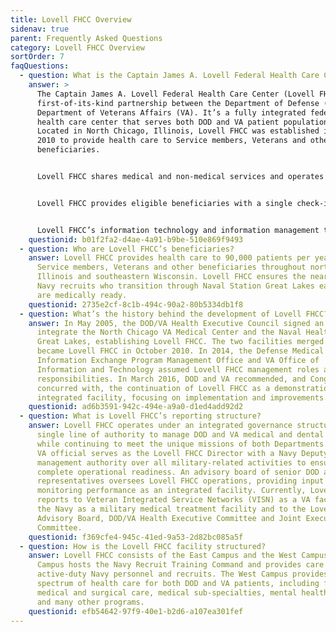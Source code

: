 ```yaml
---
title: Lovell FHCC Overview
sidenav: true
parent: Frequently Asked Questions
category: Lovell FHCC Overview
sortOrder: 7
faqQuestions:
  - question: What is the Captain James A. Lovell Federal Health Care Center?
    answer: >
      The Captain James A. Lovell Federal Health Care Center (Lovell FHCC) is a
      first-of-its-kind partnership between the Department of Defense (DOD) and
      Department of Veterans Affairs (VA). It’s a fully integrated federal
      health care center that serves both DOD and VA patient populations.
      Located in North Chicago, Illinois, Lovell FHCC was established in October
      2010 to provide health care to Service members, Veterans and other
      beneficiaries.


      Lovell FHCC shares medical and non-medical services and operates via fully integrated DOD/VA medical personnel and leadership team. Now known as legacy interoperability capabilities, DOD and VA implemented functionalities enabling joint patient registration and orders portability for laboratory results and consultations; one medical staff with single departments; single systems such as human resources, finance, performance measures, workload and personnel; and one local budget.


      Lovell FHCC provides eligible beneficiaries with a single check-in process and standardized patient care. Lovell FHCC provides a full spectrum of health care for patients, including full medical and surgical care, a large array of medical sub-specialties, a variety of mental health services, a Community Living Center and many other programs.


      Lovell FHCC’s information technology and information management teams safely interface DOD and VA health information technology systems to support an integrated facility.
    questionid: b01f2fa2-d4ae-4a91-b9be-510e869f9493
  - question: Who are Lovell FHCC’s beneficiaries?
    answer: Lovell FHCC provides health care to 90,000 patients per year, including
      Service members, Veterans and other beneficiaries throughout northern
      Illinois and southeastern Wisconsin. Lovell FHCC ensures the nearly 50,000
      Navy recruits who transition through Naval Station Great Lakes each year
      are medically ready.
    questionid: 2735e2cf-8c1b-494c-90a2-80b5334db1f8
  - question: What’s the history behind the development of Lovell FHCC?
    answer: In May 2005, the DOD/VA Health Executive Council signed an agreement to
      integrate the North Chicago VA Medical Center and the Naval Health Clinic
      Great Lakes, establishing Lovell FHCC. The two facilities merged and
      became Lovell FHCC in October 2010. In 2014, the Defense Medical
      Information Exchange Program Management Office and VA Office of
      Information and Technology assumed Lovell FHCC management roles and
      responsibilities. In March 2016, DOD and VA recommended, and Congress
      concurred with, the continuation of Lovell FHCC as a demonstration of an
      integrated facility, focusing on implementation and improvements.
    questionid: ad6b3591-942c-494e-a9a0-d1ed4add92d2
  - question: What is Lovell FHCC’s reporting structure?
    answer: Lovell FHCC operates under an integrated governance structure and a
      single line of authority to manage DOD and VA medical and dental care,
      while continuing to meet the unique missions of both Departments. A senior
      VA official serves as the Lovell FHCC Director with a Navy Deputy who has
      management authority over all military-related activities to ensure
      complete operational readiness. An advisory board of senior DOD and VA
      representatives oversees Lovell FHCC operations, providing input and
      monitoring performance as an integrated facility. Currently, Lovell FHCC
      reports to Veteran Integrated Service Networks (VISN) as a VA facility, to
      the Navy as a military medical treatment facility and to the Lovell FHCC
      Advisory Board, DOD/VA Health Executive Committee and Joint Executive
      Committee.
    questionid: f369cfe4-945c-41ed-9a53-2d82bc085a5f
  - question: How is the Lovell FHCC facility structured?
    answer: Lovell FHCC consists of the East Campus and the West Campus. The East
      Campus hosts the Navy Recruit Training Command and provides care to
      active-duty Navy personnel and recruits. The West Campus provides a full
      spectrum of health care for both DOD and VA patients, including full
      medical and surgical care, medical sub-specialties, mental health services
      and many other programs.
    questionid: efb54642-97f9-40e1-b2d6-a107ea301fef
---
```

